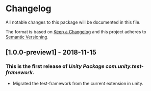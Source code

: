 # Changelog
All notable changes to this package will be documented in this file.

The format is based on [Keep a Changelog](http://keepachangelog.com/en/1.0.0/)
and this project adheres to [Semantic Versioning](http://semver.org/spec/v2.0.0.html).

## [1.0.0-preview1] - 2018-11-15

### This is the first release of *Unity Package com.unity.test-framework*.

- Migrated the test-framework from the current extension in unity.
